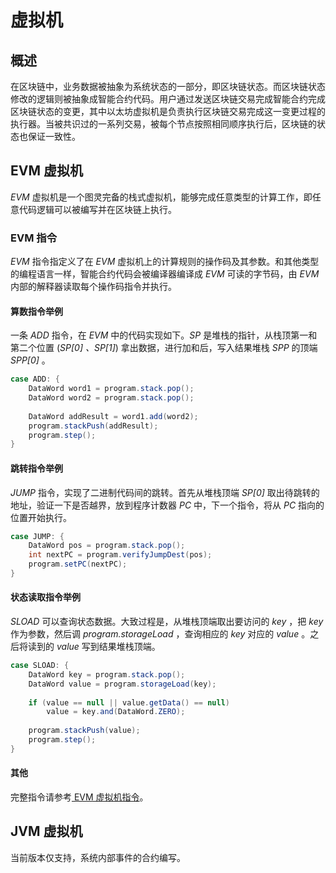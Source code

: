 # 虚拟机

## 概述

在区块链中，业务数据被抽象为系统状态的一部分，即区块链状态。而区块链状态修改的逻辑则被抽象成智能合约代码。用户通过发送区块链交易完成智能合约完成区块链状态的变更，其中以太坊虚拟机是负责执行区块链交易完成这一变更过程的执行器。当被共识过的一系列交易，被每个节点按照相同顺序执行后，区块链的状态也保证一致性。

## EVM 虚拟机

*EVM* 虚拟机是一个图灵完备的栈式虚拟机，能够完成任意类型的计算工作，即任意代码逻辑可以被编写并在区块链上执行。

### EVM 指令

*EVM* 指令指定义了在 *EVM* 虚拟机上的计算规则的操作码及其参数。和其他类型的编程语言一样，智能合约代码会被编译器编译成 *EVM* 可读的字节码，由 *EVM* 内部的解释器读取每个操作码指令并执行。

#### 算数指令举例

一条 *ADD* 指令，在 *EVM* 中的代码实现如下。*SP* 是堆栈的指针，从栈顶第一和第二个位置 (*SP[0] 、SP[1]*) 拿出数据，进行加和后，写入结果堆栈 *SPP* 的顶端 *SPP[0]* 。

```java
case ADD: {
    DataWord word1 = program.stack.pop();
    DataWord word2 = program.stack.pop();
 
    DataWord addResult = word1.add(word2);
    program.stackPush(addResult);
    program.step();
}
```

#### 跳转指令举例

*JUMP* 指令，实现了二进制代码间的跳转。首先从堆栈顶端 *SP[0]* 取出待跳转的地址，验证一下是否越界，放到程序计数器 *PC* 中，下一个指令，将从 *PC* 指向的位置开始执行。

```java
case JUMP: {
    DataWord pos = program.stack.pop();
    int nextPC = program.verifyJumpDest(pos);
    program.setPC(nextPC);
}
```

#### 状态读取指令举例

*SLOAD* 可以查询状态数据。大致过程是，从堆栈顶端取出要访问的 *key* ，把 *key* 作为参数，然后调 *program.storageLoad* ，查询相应的 *key* 对应的 *value* 。之后将读到的 *value* 写到结果堆栈顶端。

```java
case SLOAD: {
    DataWord key = program.stack.pop();
    DataWord value = program.storageLoad(key);
  
    if (value == null || value.getData() == null)
        value = key.and(DataWord.ZERO);
 
    program.stackPush(value);
    program.step();
}
```

#### 其他
完整指令请参考[ EVM 虚拟机指令](https://www.evm.codes/)。

## JVM 虚拟机
当前版本仅支持，系统内部事件的合约编写。